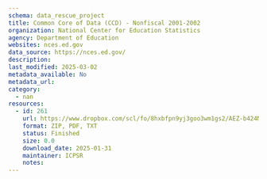 ```yaml
---
schema: data_rescue_project 
title: Common Core of Data (CCD) - Nonfiscal 2001-2002
organization: National Center for Education Statistics
agency: Department of Education
websites: nces.ed.gov
data_source: https://nces.ed.gov/
description: 
last_modified: 2025-03-02
metadata_available: No
metadata_url: 
category:
  - nan 
resources:
  - id: 261
    url: https://www.dropbox.com/scl/fo/8hxbfpn9yj3goo3wm1gs2/AEZ-b424MQgvaL524pSMt8s?rlkey=q32ezrli7fczj852wrb5y9eue&dl=0
    format: ZIP, PDF, TXT
    status: Finished
    size: 0.0
    download_date: 2025-01-31
    maintainer: ICPSR
    notes: 
---
```

